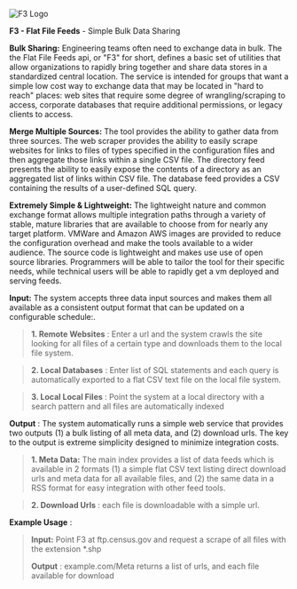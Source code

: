 ![F3 Logo](http://maplarge-public.s3.amazonaws.com/vm/flat-file-feeds/Flat-File-Feeds-logo/Flat-File-Feeds-logo-WITH-shadow-184-x-241.png)

**F3 - Flat File Feeds** - Simple Bulk Data Sharing

**Bulk Sharing:** Engineering teams often need to exchange data in bulk. The the Flat File Feeds api, or "F3" for short, defines a basic set of utilities that allow organizations to rapidly bring together and share data stores in a standardized central location. The service is intended for groups that want a simple low cost way to exchange data that may be located in "hard to reach" places: web sites that require some degree of wrangling/scraping to access, corporate databases that require additional permissions, or legacy clients to access. 

**Merge Multiple Sources:** The tool provides the ability to gather data from three sources. The web scraper provides the ability to easily scrape websites for links to files of types specified in the configuration files and then aggregate those links within a single CSV file. The directory feed presents the ability to easily expose the contents of a directory as an aggregated list of links within CSV file. The database feed provides a CSV containing the results of a user-defined SQL query.

**Extremely Simple & Lightweight:** The lightweight nature and common exchange format allows multiple integration paths through a variety of stable, mature libraries that are available to choose from for nearly any target platform. VMWare and Amazon AWS images are provided to reduce the configuration overhead and make the tools available to a wider audience. The source code is lightweight and makes use use of open source libraries. Programmers will be able to tailor the tool for their specific needs, while technical users will be able to rapidly get a vm deployed and serving feeds.

**Input:** The system accepts three data input sources and makes them all available as a consistent output format that can be updated on a configurable schedule:.

> **1. Remote Websites** : Enter a url and the system crawls the site looking for all files of a certain type and downloads them to the local file system.

> **2. Local Databases** : Enter list of SQL statements and each query is automatically exported to a flat CSV text file on the local file system.

> **3. Local Local Files** : Point the system at a local directory with a search pattern and all files are automatically indexed

**Output** : The system automatically runs a simple web service that provides two outputs (1) a bulk listing of all meta data, and (2) download urls. The key to the output is extreme simplicity designed to minimize integration costs. 

> **1. Meta Data:** The main index provides a list of data feeds which is available in 2 formats (1) a simple flat CSV text listing direct download urls and meta data for all available files, and (2) the same data in a RSS format for easy integration with other feed tools.

> **2. Download Urls** : each file is downloadable with a simple url.

**Example Usage** :

> **Input:** Point F3 at ftp.census.gov and request a scrape of all files with the extension \*.shp
>
> **Output** : example.com/Meta returns a list of urls, and each file available for download
